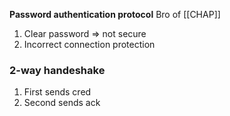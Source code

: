 **Password authentication protocol**
Bro of [[CHAP]]

1) Clear password => not secure
2) Incorrect connection protection

### 2-way handeshake
1) First sends cred
2) Second sends ack